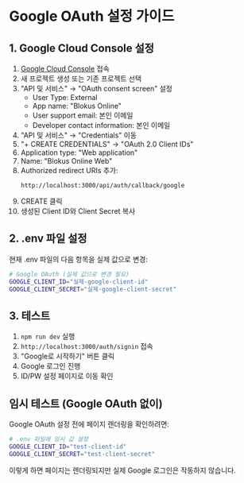 # Google OAuth 설정 가이드

## 1. Google Cloud Console 설정

1. [Google Cloud Console](https://console.cloud.google.com/) 접속
2. 새 프로젝트 생성 또는 기존 프로젝트 선택
3. "API 및 서비스" → "OAuth consent screen" 설정
   - User Type: External
   - App name: "Blokus Online"
   - User support email: 본인 이메일
   - Developer contact information: 본인 이메일
4. "API 및 서비스" → "Credentials" 이동
5. "+ CREATE CREDENTIALS" → "OAuth 2.0 Client IDs"
6. Application type: "Web application"
7. Name: "Blokus Online Web"
8. Authorized redirect URIs 추가:
   ```
   http://localhost:3000/api/auth/callback/google
   ```
9. CREATE 클릭
10. 생성된 Client ID와 Client Secret 복사

## 2. .env 파일 설정

현재 .env 파일의 다음 항목을 실제 값으로 변경:

```bash
# Google OAuth (실제 값으로 변경 필요)
GOOGLE_CLIENT_ID="실제-google-client-id"
GOOGLE_CLIENT_SECRET="실제-google-client-secret"
```

## 3. 테스트

1. `npm run dev` 실행
2. `http://localhost:3000/auth/signin` 접속
3. "Google로 시작하기" 버튼 클릭
4. Google 로그인 진행
5. ID/PW 설정 페이지로 이동 확인

## 임시 테스트 (Google OAuth 없이)

Google OAuth 설정 전에 페이지 렌더링을 확인하려면:

```bash
# .env 파일에 임시 값 설정
GOOGLE_CLIENT_ID="test-client-id"
GOOGLE_CLIENT_SECRET="test-client-secret"
```

이렇게 하면 페이지는 렌더링되지만 실제 Google 로그인은 작동하지 않습니다.